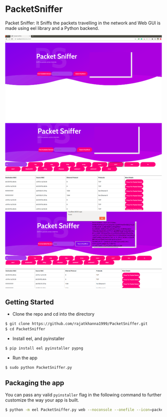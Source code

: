 # PacketSniffer
Packet Sniffer: 
It Sniffs the packets travelling in the network and Web GUI is made using eel library and a Python backend.

![](ui_sample1.png)
![](ui_sample2.png)
![](ui_sample3.png)

## Getting Started
- Clone the repo and cd into the directory
```sh
$ git clone https://github.com/rajatkhanna1999/PacketSniffer.git
$ cd PacketSniffer
```

- Install eel, and pyinstaller

```sh
$ pip install eel pyinstaller pypng
```

- Run the app

```sh
$ sudo python PacketSniffer.py
```

## Packaging the app
You can pass any valid `pyinstaller` flag in the following command to further customize the way your app is built.
```sh
$ python -m eel PacketSniffer.py web --noconsole --onefile --icon=packet-sniffer-tools.icns
```
